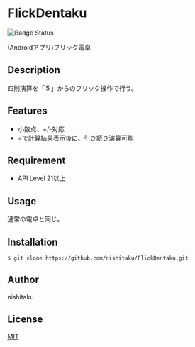 # FlickDentaku

![Badge Status](https://ci-as-a-service)

(Androidアプリ)フリック電卓

## Description

四則演算を「５」からのフリック操作で行う。


## Features

- 小数点、+/-対応
- =で計算結果表示後に、引き続き演算可能


## Requirement

- API Level 21以上


## Usage

通常の電卓と同じ。

## Installation

    $ git clone https://github.com/nishitaku/FlickDentaku.git

## Author

nishitaku

## License

[MIT](http://b4b4r07.mit-license.org)